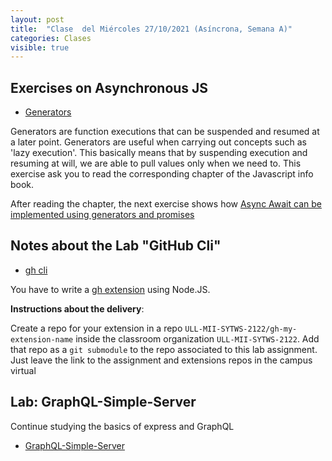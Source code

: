 ```yaml
---
layout: post
title:  "Clase  del Miércoles 27/10/2021 (Asíncrona, Semana A)"
categories: Clases
visible: true
---
```




## Exercises on Asynchronous JS

* [Generators](https://ull-mii-sytws.github.io/practicas/generators)
  
Generators are function executions that can be suspended and resumed at a later point. Generators are useful when carrying out concepts such as 'lazy execution'. This basically means that by suspending execution and resuming at will, we are able to pull values only when we need to. This exercise ask you to read the corresponding chapter of the Javascript info book.

After reading the chapter, the next exercise shows how 
[Async Await can be implemented using generators and promises](https://ull-mii-sytws.github.io/practicas/async-await-is-generators-and-promises)

## Notes about the Lab "GitHub Cli" 

* [gh cli]({{site.baseurl}}/practicas/06p6-t1-gh-cli.html#extension)

You have to write a [gh extension]({{site.baseurl}}/tema1-introduccion/gh#extension) using Node.JS.

**Instructions about the  delivery**: 

Create a repo for your extension in a repo `ULL-MII-SYTWS-2122/gh-my-extension-name`  inside the classroom organization `ULL-MII-SYTWS-2122`. Add that repo as a `git submodule` to the repo associated to this lab assignment. Just leave the link to the assignment and extensions repos in the campus virtual 

## Lab: GraphQL-Simple-Server

Continue studying the basics of express and GraphQL

* [GraphQL-Simple-Server]({{site.baseurl}}/practicas/graphql-simple-server/#resolvers)